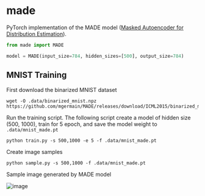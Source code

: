 # made

PyTorch implementation of the MADE model ([Masked Autoencoder for Distribution Estimation](https://arxiv.org/abs/1502.03509)).


```python
from made import MADE

model = MADE(input_size=784, hidden_sizes=[500], output_size=784)
```


## MNIST Training

First download the binarized MNIST dataset

```
wget -O .data/binarized_mnist.npz https://github.com/mgermain/MADE/releases/download/ICML2015/binarized_mnist.npz 
```

Run the training script. The following script create a model of hidden size (500, 1000), train for 5 epoch, and save the model weight to `.data/mnist_made.pt`
```
python train.py -s 500,1000 -e 5 -f .data/mnist_made.pt
```

Create image samples
```
python sample.py -s 500,1000 -f .data/mnist_made.pt
```

Sample image generated by MADE model

![image](https://github.com/stkao05/made/assets/1556390/cde50130-a191-400d-8bce-10d41aa385dd)
